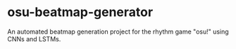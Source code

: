 # osu-beatmap-generator
An automated beatmap generation project for the rhythm game "osu!" using CNNs and LSTMs.
